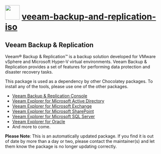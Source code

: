 ﻿# <img src="https://cdn.jsdelivr.net/gh/mkevenaar/chocolatey-packages@c47bdf43fc57a640b409a821fead080042245a3f/icons/veeam-backup-and-replication-iso.png" width="48" height="48"/> [veeam-backup-and-replication-iso](https://chocolatey.org/packages/veeam-backup-and-replication-iso)

## Veeam Backup & Replication

Veeam® Backup & Replication™ is a backup solution developed for VMware vSphere and Microsoft Hyper-V virtual environments. Veeam Backup & Replication provides a set of features for performing data protection and disaster recovery tasks.

This package is used as a dependency by other Chocolatey packages. To install any of the tools, please use one of the other packages.

- [Veeam Backup & Replication Console](https://chocolatey.org/packages/veeam-backup-and-replication-console)
- [Veeam Explorer for Microsoft Active Directory](https://chocolatey.org/packages/veeam-explorer-for-microsoft-active-directory)
- [Veeam Explorer for Microsoft Exchange](https://chocolatey.org/packages/veeam-explorer-for-microsoft-exchange)
- [Veeam Explorer for Microsoft SharePoint](https://chocolatey.org/packages/veeam-explorer-for-microsoft-sharepoint)
- [Veeam Explorer for Microsoft SQL Server](https://chocolatey.org/packages/veeam-explorer-for-microsoft-sql-server)
- [Veeam Explorer for Oracle](https://chocolatey.org/packages/veeam-explorer-for-oracle)
- And more to come.

**Please Note**: This is an automatically updated package. If you find it is
out of date by more than a day or two, please contact the maintainer(s) and
let them know the package is no longer updating correctly.
